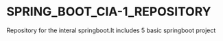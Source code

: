 # SPRING_BOOT_CIA-1_REPOSITORY
 Repository for the interal springboot.It includes 5 basic springboot project
